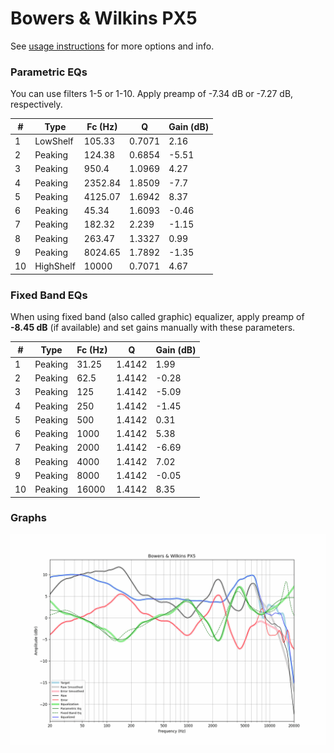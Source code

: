 # Bowers & Wilkins PX5
See [usage instructions](https://github.com/jaakkopasanen/AutoEq#usage) for more options and info.

### Parametric EQs
You can use filters 1-5 or 1-10. Apply preamp of -7.34 dB or -7.27 dB, respectively.

|   # | Type      |   Fc (Hz) |      Q |   Gain (dB) |
|-----|-----------|-----------|--------|-------------|
|   1 | LowShelf  |    105.33 | 0.7071 |        2.16 |
|   2 | Peaking   |    124.38 | 0.6854 |       -5.51 |
|   3 | Peaking   |    950.4  | 1.0969 |        4.27 |
|   4 | Peaking   |   2352.84 | 1.8509 |       -7.7  |
|   5 | Peaking   |   4125.07 | 1.6942 |        8.37 |
|   6 | Peaking   |     45.34 | 1.6093 |       -0.46 |
|   7 | Peaking   |    182.32 | 2.239  |       -1.15 |
|   8 | Peaking   |    263.47 | 1.3327 |        0.99 |
|   9 | Peaking   |   8024.65 | 1.7892 |       -1.35 |
|  10 | HighShelf |  10000    | 0.7071 |        4.67 |

### Fixed Band EQs
When using fixed band (also called graphic) equalizer, apply preamp of **-8.45 dB** (if available) and set gains manually with these parameters.

|   # | Type    |   Fc (Hz) |      Q |   Gain (dB) |
|-----|---------|-----------|--------|-------------|
|   1 | Peaking |     31.25 | 1.4142 |        1.99 |
|   2 | Peaking |     62.5  | 1.4142 |       -0.28 |
|   3 | Peaking |    125    | 1.4142 |       -5.09 |
|   4 | Peaking |    250    | 1.4142 |       -1.45 |
|   5 | Peaking |    500    | 1.4142 |        0.31 |
|   6 | Peaking |   1000    | 1.4142 |        5.38 |
|   7 | Peaking |   2000    | 1.4142 |       -6.69 |
|   8 | Peaking |   4000    | 1.4142 |        7.02 |
|   9 | Peaking |   8000    | 1.4142 |       -0.05 |
|  10 | Peaking |  16000    | 1.4142 |        8.35 |

### Graphs
![](./Bowers%20&%20Wilkins%20PX5.png)
